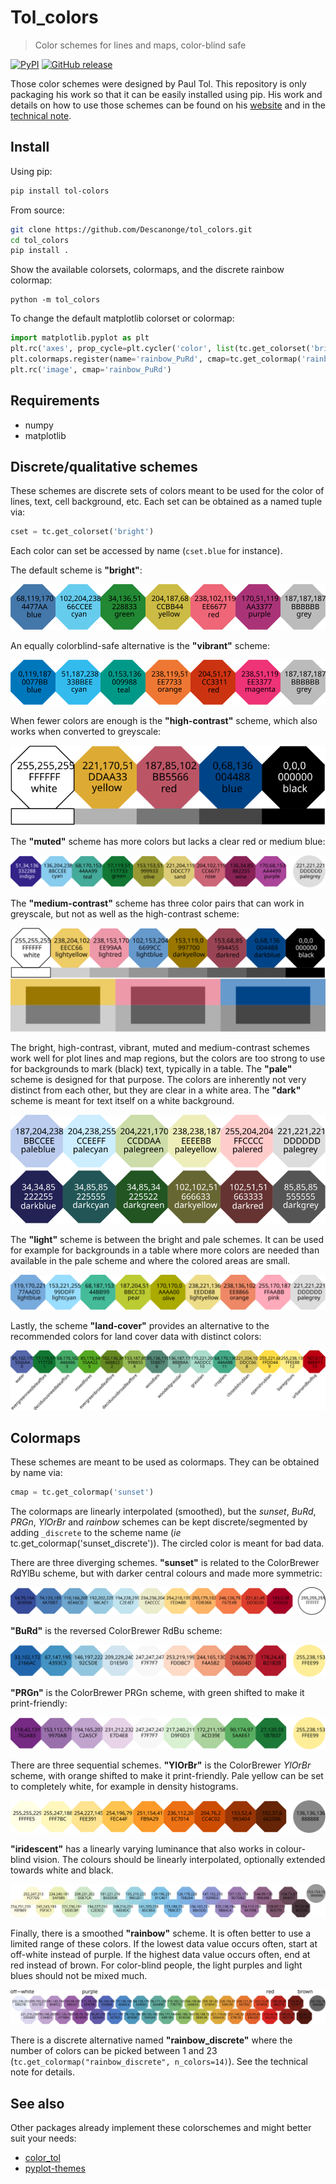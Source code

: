 
# Tol_colors

> Color schemes for lines and maps, color-blind safe

<div align="left">

[![PyPI](https://img.shields.io/pypi/v/tol-colors)](https://pypi.org/project/tol-colors)
[![GitHub release](https://img.shields.io/github/v/release/Descanonge/tol_colors)](https://github.com/Descanonge/tol_colors/releases)

</div>

Those color schemes were designed by Paul Tol. This repository is only packaging his work so that it can be easily installed using pip.
His work and details on how to use those schemes can be found on his [website](https://personal.sron.nl/~pault/) and in the [technical note](./docs/colorschemes.pdf).

## Install

Using pip:
``` sh
pip install tol-colors
```

From source:
``` sh
git clone https://github.com/Descanonge/tol_colors.git
cd tol_colors
pip install .
```

Show the available colorsets, colormaps, and the discrete rainbow colormap:
``` shell
python -m tol_colors
```

To change the default matplotlib colorset or colormap:
``` python
import matplotlib.pyplot as plt
plt.rc('axes', prop_cycle=plt.cycler('color', list(tc.get_colorset('bright'))))
plt.colormaps.register(name='rainbow_PuRd', cmap=tc.get_colormap('rainbow_PuRd'))
plt.rc('image', cmap='rainbow_PuRd')
```

## Requirements

- numpy
- matplotlib

## Discrete/qualitative schemes

These schemes are discrete sets of colors meant to be used for the color of lines, text, cell background, etc. Each set can be obtained as a named tuple via:
``` python
cset = tc.get_colorset('bright')
```
Each color can set be accessed by name (`cset.blue` for instance).

The default scheme is **"bright"**:

![bright](/docs/img/bright.svg)

An equally colorblind-safe alternative is the **"vibrant"** scheme:

![vibrant](/docs/img/vibrant.svg)

When fewer colors are enough is the **"high-contrast"** scheme, which also works when
converted to greyscale:

![high-contrast](/docs/img/high-contrast.svg)

The **"muted"** scheme has more colors but lacks a clear red or medium blue:

![muted](/docs/img/muted.svg)

The **"medium-contrast"** scheme has three color pairs that can work in greyscale, but not as well as the high-contrast scheme:

![medium-contrast](/docs/img/medium-contrast.svg)

The bright, high-contrast, vibrant, muted and medium-contrast schemes work well for plot lines and map regions, but the colors are too strong to use for backgrounds to mark (black) text, typically in a table. The **"pale"** scheme is designed for that purpose.
The colors are inherently not very distinct from each other, but they are clear in a white area. The **"dark"** scheme is meant for text itself on a white background.

![pale-dark](/docs/img/pale-dark.svg)

The **"light"** scheme is between the bright and pale schemes. It can be used for example for backgrounds in a table where more colors are needed than available in the pale scheme
and where the colored areas are small.

![light](/docs/img/light.svg)

Lastly, the scheme **"land-cover"** provides an alternative to the recommended colors for land cover data with distinct colors:

![land-cover](/docs/img/land-cover.svg)

## Colormaps

These schemes are meant to be used as colormaps. They can be obtained by name via:
``` python
cmap = tc.get_colormap('sunset')
```
The colormaps are linearly interpolated (smoothed), but the *sunset*, *BuRd*, *PRGn*, *YlOrBr* and *rainbow* schemes can be kept discrete/segmented by adding `_discrete` to the scheme name (*ie* tc.get_colormap('sunset_discrete')).
The circled color is meant for bad data.

There are three diverging schemes. **"sunset"** is related to the ColorBrewer RdYlBu scheme, but with darker central colours and made more symmetric:

![sunset](/docs/img/sunset.svg)

**"BuRd"** is the reversed ColorBrewer RdBu scheme:

![BuRd](/docs/img/BuRd.svg)

**"PRGn"** is the ColorBrewer PRGn scheme, with green shifted to make it print-friendly:

![PRGn](/docs/img/PRGn.svg)

There are three sequential schemes. **"YlOrBr"** is the ColorBrewer *YlOrBr* scheme, with orange shifted to make it print-friendly. Pale yellow can be set to completely white, for example in density histograms.

![YlOrBr](/docs/img/YlOrBr.svg)

**"iridescent"** has a linearly varying luminance that also works in colour-blind vision. The colours should be linearly interpolated, optionally extended towards white and black.

![iridescent](/docs/img/iridescent.svg)

Finally, there is a smoothed **"rainbow"** scheme. It is often better to use a limited range of these colors.
If the lowest data value occurs often, start at off-white instead of purple. If the highest data value occurs often, end at red instead of brown.
For color-blind people, the light purples and light blues should not be mixed much.

![rainbow](/docs/img/rainbow.svg)

There is a discrete alternative named **"rainbow_discrete"** where the number of colors can be picked between 1 and 23 (`tc.get_colormap("rainbow_discrete", n_colors=14)`). See the technical note for details.

## See also

Other packages already implement these colorschemes and might better suit your needs:
 - [color_tol](https://github.com/lazarillo/color_tol)
 - [pyplot-themes](https://github.com/raybuhr/pyplot-themes)


